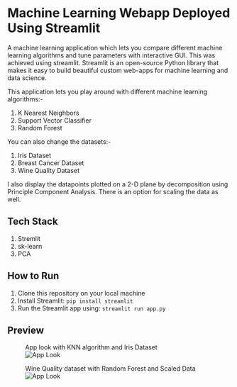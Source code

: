 # Machine Learning Webapp Deployed Using Streamlit

A machine learning application which lets you compare different machine learning algorithms and tune parameters with interactive GUI. This was achieved using streamlit. Streamlit is an open-source Python library that makes it easy to build beautiful custom web-apps for machine learning and data science.


This application lets you play around with different machine learning algorithms:-
1. K Nearest Neighbors
2. Support Vector Classifier 
3. Random Forest 

You can also change the datasets:- 
1. Iris Dataset
2. Breast Cancer Dataset 
3. Wine Quality Dataset

I also display the datapoints plotted on a 2-D plane by decomposition using Principle Component Analysis. There is an option for scaling the data as well. 

## Tech Stack 
1. Stremlit 
2. sk-learn 
3. PCA 

## How to Run 

1. Clone this repository on your local machine
2. Install Streamlit: `pip install streamlit`
3. Run the Streamlit app using: `streamlit run app.py`  

## Preview 

<p align="center">
  <figure class="image">
    <figcaption>App look with KNN algorithm and Iris Dataset </figcaption>
    <img src="images\pic1.JPG" alt="App Look">
  </figure>
 </p> 
 
 <p align="center">
  <figure class="image">
    <figcaption>Wine Quality dataset with Random Forest and Scaled Data</figcaption>
    <img src="images\pic2.JPG" alt="App Look">
  </figure>
 </p> 
 
